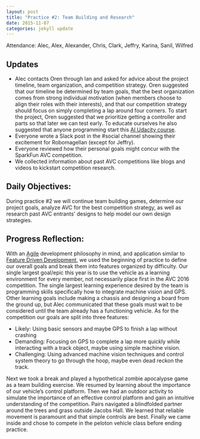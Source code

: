 ```yaml
---
layout: post
title: "Practice #2: Team Building and Research"
date: 2015-11-07
categories: jekyll update
---
```


Attendance: Alec, Alex, Alexander, Chris, Clark, Jeffry, Karina, Sanil, Wilfred

## Updates

* Alec contacts Oren through Ian and asked for advice about the project
  timeline, team organization, and competition strategy. Oren suggested that our
timeline be determined by team goals, that the best organization comes from
strong individual motivation (when members choose to align their roles with
their interests), and that our competition strategy should focus on simply
completing a lap around four corners. To start the project, Oren suggested that
we prioritize getting a controller and parts so that later we can test early. To
educate ourselves he also suggested that anyone programming start this [AI
Udacity
course](https://www.udacity.com/course/artificial-intelligence-for-robotics--cs373).
* Everyone wrote a Slack post in the #social channel showing their excitement
  for Robomagellan (except for Jeffry). 
* Everyone reviewed how their personal goals might concur with the SparkFun AVC
  competition. 
* We collected information about past AVC competitions like blogs and videos to
  kickstart competition research. 

## Daily Objectives:

During practice #2 we will continue team building games, determine our project
goals, analyze AVC for the best competition strategy, as well as research past
AVC entrants' designs to help model our own design strategies.
   
## Progress Reflection:
With an [Agile](http://www.adfkickstart.com/agile-methodology) development
philosophy in mind, and application similar to [Feature Driven
Development](http://www.step-10.com/SoftwareProcess/FeatureDrivenDevelopment/),
we used the beginning of practice to define our overall goals and break them
into features organized by difficulty. Our single largest goal/epic this year is
to use the vehicle as a learning environment for every member, not necessarily
place first in the AVC 2016 competition. The single largest learning experience
desired by the team is programming skills specifically how to integrate machine
vision and GPS. Other learning goals include making a chassis and designing a
board from the ground up, but Alec communicated that these goals must wait to be
considered until the team already has a functioning vehicle. As for the
competition our goals are split into three features:

* Likely: Using basic sensors and maybe GPS to finish a lap without crashing
* Demanding: Focusing on GPS to complete a lap more quickly while interacting
  with a track object, maybe using simple machine vision.
* Challenging: Using advanced machine vision techniques and control system
  theory to go through the hoop, maybe even dead reckon the track.

Next we took a break and played a hypothetical zombie apocalypse game as a team
building exercise. We resumed by learning about the importance of our vehicle’s
control platform. Then we had an outdoor activity to simulate the importance of
an effective control platform and gain an intuitive understanding of the
competition. Pairs navigated a blindfolded partner around the trees and grass
outside Jacobs Hall. We learned that reliable movement is paramount and that
simple controls are best. Finally we came inside and chose to compete in the
peloton vehicle class before ending practice.


